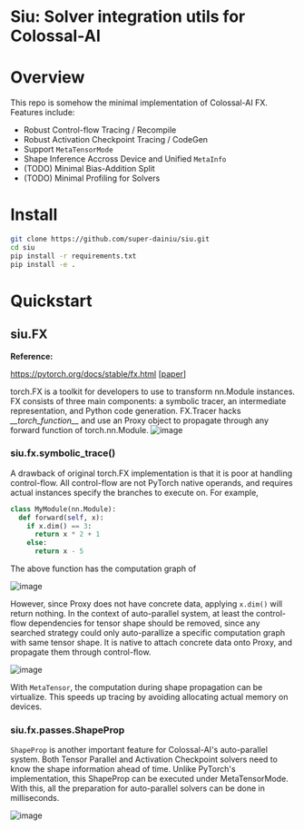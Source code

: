 # Siu: Solver integration utils for Colossal-AI

# Overview
This repo is somehow the minimal implementation of Colossal-AI FX. Features include:
- Robust Control-flow Tracing / Recompile
- Robust Activation Checkpoint Tracing / CodeGen
- Support ``MetaTensorMode``
- Shape Inference Accross Device and Unified ``MetaInfo``
- (TODO) Minimal Bias-Addition Split
- (TODO) Minimal Profiling for Solvers

# Install
```bash
git clone https://github.com/super-dainiu/siu.git
cd siu
pip install -r requirements.txt
pip install -e .
```

# Quickstart
## siu.FX
**Reference:**

  https://pytorch.org/docs/stable/fx.html [[paper](https://arxiv.org/pdf/2112.08429)]
  

torch.FX is a toolkit for developers to use to transform nn.Module instances. FX consists of three main components: a symbolic tracer, an intermediate representation, and Python code generation. FX.Tracer hacks _\_\_torch_function\_\__ and use an Proxy object to propagate through any forward function of torch.nn.Module.
![image](https://user-images.githubusercontent.com/78588128/212531495-bbb934dd-dbbb-4578-8869-6171973f7dd8.png)

### siu.fx.symbolic_trace()
A drawback of original torch.FX implementation is that it is poor at handling control-flow. All control-flow are not PyTorch native operands, and requires actual instances specify the branches to execute on. For example,

```python
class MyModule(nn.Module):
  def forward(self, x):
    if x.dim() == 3:
      return x * 2 + 1
    else:
      return x - 5
```

The above function has the computation graph of

![image](https://user-images.githubusercontent.com/78588128/212532631-dba30734-577b-4418-8dc9-004d7983abc5.png)

However, since Proxy does not have concrete data, applying ``x.dim()`` will return nothing. In the context of auto-parallel system, at least the control-flow dependencies for tensor shape should be removed, since any searched strategy could only auto-parallize a specific computation graph with same tensor shape. It is native to attach concrete data onto Proxy, and propagate them through control-flow.

![image](https://user-images.githubusercontent.com/78588128/212533403-1b620986-1c3a-420a-87c6-d08c9702135d.png)


With ``MetaTensor``, the computation during shape propagation can be virtualize. This speeds up tracing by avoiding allocating actual memory on devices.

### siu.fx.passes.ShapeProp
``ShapeProp`` is another important feature for Colossal-AI's auto-parallel system. Both Tensor Parallel and Activation Checkpoint solvers need to know the shape information ahead of time. Unlike PyTorch's implementation, this ShapeProp can be executed under MetaTensorMode. With this, all the preparation for auto-parallel solvers can be done in milliseconds.

![image](https://user-images.githubusercontent.com/78588128/211300536-bf78bda4-1ec3-4b96-8f00-e067e5c6f343.png)
